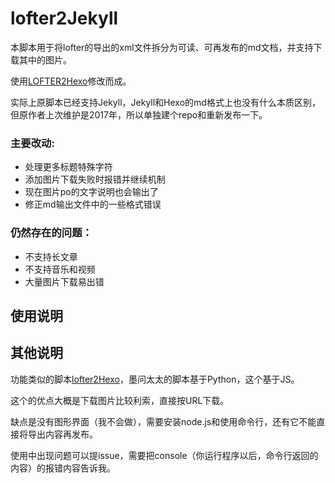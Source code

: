 # lofter2Jekyll

本脚本用于将lofter的导出的xml文件拆分为可读、可再发布的md文档，并支持下载其中的图片。

使用[LOFTER2Hexo](https://github.com/boboidream/LOFTER2Hexo)修改而成。

实际上原脚本已经支持Jekyll，Jekyll和Hexo的md格式上也没有什么本质区别，但原作者上次维护是2017年，所以单独建个repo和重新发布一下。


### 主要改动: 

* 处理更多标题特殊字符
* 添加图片下载失败时报错并继续机制
* 现在图片po的文字说明也会输出了
* 修正md输出文件中的一些格式错误

### 仍然存在的问题：

* 不支持长文章
* 不支持音乐和视频
* 大量图片下载易出错

## 使用说明

## 其他说明

功能类似的脚本[lofter2Hexo](https://github.com/alicewish/Lofter2Hexo)，墨问太太的脚本基于Python，这个基于JS。

这个的优点大概是下载图片比较利索，直接按URL下载。

缺点是没有图形界面（我不会做），需要安装node.js和使用命令行，还有它不能直接将导出内容再发布。

使用中出现问题可以提issue，需要把console（你运行程序以后，命令行返回的内容）的报错内容告诉我。

